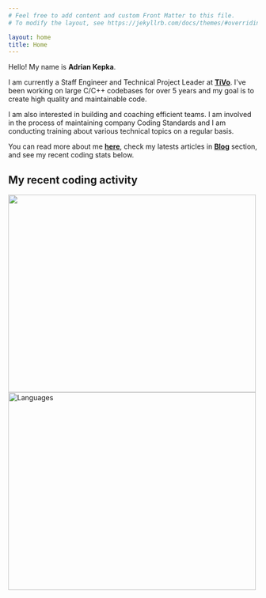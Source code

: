 ```yaml
---
# Feel free to add content and custom Front Matter to this file.
# To modify the layout, see https://jekyllrb.com/docs/themes/#overriding-theme-defaults

layout: home
title: Home
---
```

Hello! My name is **Adrian Kepka**.

I am currently a Staff Engineer and Technical Project Leader at **[TiVo](https://business.tivo.com)**. I've been working on large C/C++ codebases for over 5 years and my goal is to create high quality and maintainable code.

I am also interested in building and coaching efficient teams. I am involved in the process of maintaining company Coding Standards and I am conducting training about various technical topics on a regular basis.

You can read more about me **[here](/about.html)**, check my latests articles in **[Blog](/blog.html)** section, and see my recent coding stats below.

## My recent coding activity
<img src="https://wakatime.com/share/@5f26ee6a-68ff-4b9f-a6ac-63b5c3308df9/10598ec9-ba4b-414c-9ff9-616f17d7059f.svg" height="400" width="500">
<img src="https://wakatime.com/share/@5f26ee6a-68ff-4b9f-a6ac-63b5c3308df9/d78d3216-2d9c-4978-8429-ec175fe6765a.svg" alt="Languages" height="400" width="500">
